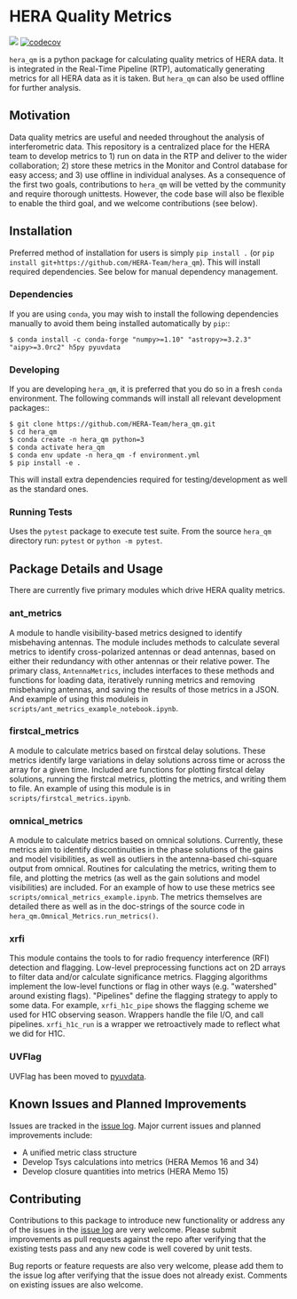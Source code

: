 # HERA Quality Metrics

[![](https://github.com/HERA-Team/hera_qm/workflows/Run%20Tests/badge.svg?branch=master)](https://github.com/HERA-Team/hera_qm/actions)
[![codecov](https://codecov.io/gh/HERA-Team/hera_qm/branch/master/graph/badge.svg)](https://codecov.io/gh/HERA-Team/hera_qm)

`hera_qm` is a python package for calculating quality metrics of HERA data.
It is integrated in the Real-Time Pipeline (RTP), automatically generating metrics
for all HERA data as it is taken. But `hera_qm` can also be used offline for
further analysis.

## Motivation
Data quality metrics are useful and needed throughout the analysis of interferometric data.
This repository is a centralized place for the HERA team to develop metrics to 1)
run on data in the RTP and deliver to the wider collaboration; 2) store these metrics
in the Monitor and Control database for easy access; and 3) use offline in individual
analyses. As a consequence of the first two goals, contributions to `hera_qm` will
be vetted by the community and require thorough unittests. However, the code base
will also be flexible to enable the third goal, and we welcome contributions (see below).

## Installation
Preferred method of installation for users is simply `pip install .`
(or `pip install git+https://github.com/HERA-Team/hera_qm`). This will install
required dependencies. See below for manual dependency management.

### Dependencies
If you are using `conda`, you may wish to install the following dependencies manually
to avoid them being installed automatically by `pip`::

    $ conda install -c conda-forge "numpy>=1.10" "astropy>=3.2.3" "aipy>=3.0rc2" h5py pyuvdata

### Developing
If you are developing `hera_qm`, it is preferred that you do so in a fresh `conda`
environment. The following commands will install all relevant development packages::

    $ git clone https://github.com/HERA-Team/hera_qm.git
    $ cd hera_qm
    $ conda create -n hera_qm python=3
    $ conda activate hera_qm
    $ conda env update -n hera_qm -f environment.yml
    $ pip install -e .

This will install extra dependencies required for testing/development as well as the
standard ones.

### Running Tests
Uses the `pytest` package to execute test suite.
From the source `hera_qm` directory run: ```pytest``` or ```python -m pytest```.

## Package Details and Usage
There are currently five primary modules which drive HERA quality metrics.

### ant_metrics
A module to handle visibility-based metrics designed to identify misbehaving antennas.
The module includes methods to calculate several metrics to identify cross-polarized antennas
or dead antennas, based on either their redundancy with other antennas or their relative power.
The primary class, `AntennaMetrics`, includes interfaces to these methods and functions for
loading data, iteratively running metrics and removing misbehaving antennas, and saving the
results of those metrics in a JSON. And example of using this moduleis in
`scripts/ant_metrics_example_notebook.ipynb`.

### firstcal_metrics
A module to calculate metrics based on firstcal delay solutions. These metrics
identify large variations in delay solutions across time or across the array
for a given time. Included are functions for plotting firstcal delay solutions,
running the firstcal metrics, plotting the metrics, and writing them to file.
An example of using this module is in `scripts/firstcal_metrics.ipynb`.

### omnical_metrics
A module to calculate metrics based on omnical solutions. Currently, these metrics
aim to identify discontinuities in the phase solutions of the gains and model visibilities,
as well as outliers in the antenna-based chi-square output from omnical. Routines for
calculating the metrics, writing them to file, and plotting the metrics (as well as the
gain solutions and model visibilities) are included. For an example of how to use these
metrics see `scripts/omnical_metrics_example.ipynb`. The metrics themselves are detailed
there as well as in the doc-strings of the source code in `hera_qm.Omnical_Metrics.run_metrics()`.

### xrfi
This module contains the tools to for radio frequency interference (RFI) detection
and flagging. Low-level preprocessing functions act on 2D arrays to filter data
and/or calculate significance metrics. Flagging algorithms implement the low-level
functions or flag in other ways (e.g. "watershed" around existing flags). "Pipelines"
define the flagging strategy to apply to some data. For example, `xrfi_h1c_pipe` shows
the flagging scheme we used for H1C observing season. Wrappers handle the file I/O,
and call pipelines. `xrfi_h1c_run` is a wrapper we retroactively made to reflect
what we did for H1C.

### UVFlag
UVFlag has been moved to [pyuvdata](https://github.com/RadioAstronomySoftwareGroup/pyuvdata).


## Known Issues and Planned Improvements
Issues are tracked in the [issue log](https://github.com/HERA-Team/hera_qm/issues).
Major current issues and planned improvements include:
* A unified metric class structure
* Develop Tsys calculations into metrics (HERA Memos 16 and 34)
* Develop closure quantities into metrics (HERA Memo 15)

## Contributing
Contributions to this package to introduce new functionality or address any of the
issues in the [issue log](https://github.com/HERA-Team/hera_qm/issues) are very welcome.
Please submit improvements as pull requests against the repo after verifying that
the existing tests pass and any new code is well covered by unit tests.

Bug reports or feature requests are also very welcome, please add them to the
issue log after verifying that the issue does not already exist.
Comments on existing issues are also welcome.
